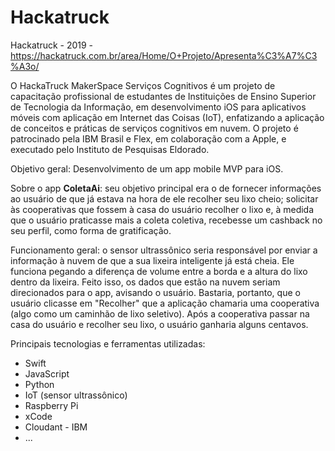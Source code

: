 # Hackatruck
Hackatruck - 2019 -
https://hackatruck.com.br/area/Home/O+Projeto/Apresenta%C3%A7%C3%A3o/

O HackaTruck MakerSpace Serviços Cognitivos é um projeto de capacitação profissional de estudantes de Instituições de Ensino Superior de Tecnologia da Informação, em desenvolvimento iOS para aplicativos móveis com aplicação em Internet das Coisas (IoT), enfatizando a aplicação de conceitos e práticas de serviços cognitivos em nuvem. O projeto é patrocinado pela IBM Brasil e Flex, em colaboração com a Apple, e executado pelo Instituto de Pesquisas Eldorado.


Objetivo geral: Desenvolvimento de um app mobile MVP para iOS.

Sobre o app **ColetaAi**: seu objetivo principal era o de fornecer informações ao usuário de que já estava na hora de ele recolher seu lixo cheio; solicitar às cooperativas que fossem à casa do usuário recolher o lixo e, à medida que o usuário praticasse mais a coleta coletiva, recebesse um cashback no seu perfil, como forma de gratificação.

Funcionamento geral: o sensor ultrassônico seria responsável por enviar a informação à nuvem de que a sua lixeira inteligente já está cheia. Ele funciona pegando a diferença de volume entre a borda e a altura do lixo dentro da lixeira. Feito isso, os dados que estão na nuvem seriam direcionados para o app, avisando o usuário. Bastaria, portanto, que o usuário clicasse em "Recolher" que a aplicação chamaria uma cooperativa (algo como um caminhão de lixo seletivo). Após a cooperativa passar na casa do usuário e recolher seu lixo, o usuário ganharia alguns centavos.

Principais tecnologias e ferramentas utilizadas:
  - Swift
  - JavaScript
  - Python
  - IoT (sensor ultrassônico)
  - Raspberry Pi
  - xCode
  - Cloudant - IBM
  - ...
